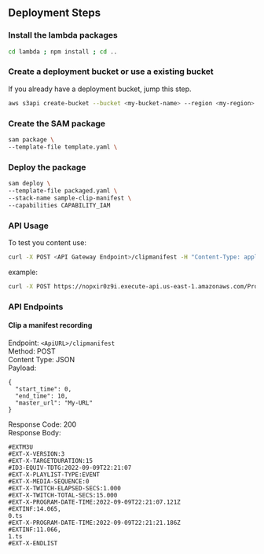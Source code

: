 ## Deployment Steps

### Install the lambda packages
```sh
cd lambda ; npm install ; cd ..
```

### Create a deployment bucket or use a existing bucket
If you already have a deployment bucket, jump this step.

```sh
aws s3api create-bucket --bucket <my-bucket-name> --region <my-region>
```

### Create the SAM package
```sh
sam package \
--template-file template.yaml \
```

### Deploy the package 
```sh
sam deploy \
--template-file packaged.yaml \
--stack-name sample-clip-manifest \
--capabilities CAPABILITY_IAM
```

### API Usage
To test you content  use:

```sh
curl -X POST <API Gateway Endpoint>/clipmanifest -H "Content-Type: application/json" -d "{\"start_time\": 1,\"end_time\": 15,\"master_url\": \"https://<url of the ivs recording>\"}"
```

example: 
```sh
curl -X POST https://nopxir0z9i.execute-api.us-east-1.amazonaws.com/Prod/clipmanifest/ -H "Content-Type: application/json" -d "{\"start_time\": 1,\"end_time\": 15,\"master_url\": \"https://d2a3twh6jpilo1.cloudfront.net/ivs/v1/098435415742/2rrcA103rn67/2022/9/9/22/21/volmNDWXmzSo/media/hls/master.m3u8\"}" 
```

### API Endpoints

#### Clip a manifest recording

Endpoint: `<ApiURL>/clipmanifest`<br />
Method: POST<br />
Content Type: JSON<br />
Payload:
```
{
  "start_time": 0,
  "end_time": 10,
  "master_url": "My-URL"
}
```
Response Code: 200<br />
Response Body:
```
#EXTM3U
#EXT-X-VERSION:3
#EXT-X-TARGETDURATION:15
#ID3-EQUIV-TDTG:2022-09-09T22:21:07
#EXT-X-PLAYLIST-TYPE:EVENT
#EXT-X-MEDIA-SEQUENCE:0
#EXT-X-TWITCH-ELAPSED-SECS:1.000
#EXT-X-TWITCH-TOTAL-SECS:15.000
#EXT-X-PROGRAM-DATE-TIME:2022-09-09T22:21:07.121Z
#EXTINF:14.065,
0.ts
#EXT-X-PROGRAM-DATE-TIME:2022-09-09T22:21:21.186Z
#EXTINF:11.066,
1.ts
#EXT-X-ENDLIST
```

